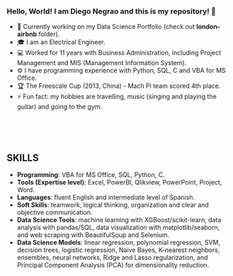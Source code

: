 ### Hello, World! I am Diego Negrao and this is my repository! 👋

<!--
**negraod/negraod** is a ✨ _special_ ✨ repository because its `README.md` (this file) appears on your GitHub profile.

Here are some ideas to get you started:

- 🔭 I’m currently working on ...
- 🌱 I’m currently learning ...
- 👯 I’m looking to collaborate on ...
- 🤔 I’m looking for help with ...
- 💬 Ask me about ...
- 📫 How to reach me: ...
- 😄 Pronouns: ...
- ⚡ Fun fact: ...
-->

- 🧩 Currently working on my Data Science Portfolio (check out **london-airbnb** folder).
- 🎓 I am an Electrical Engineer.
- 💻 Worked for 11 years with Business Administration, including Project Management and MIS (Management Information System).
- ⚙ I have programming experience with Python, SQL, C and VBA for MS Office.
- 🏆 The Freescale Cup (2013, China) - Mach Pi team scored 4th place.
- ⚡ Fun fact: my hobbies are travelling, music (singing and playing the guitar) and going to the gym.

<!--
-  📪 Want to get in touch? Email me: diego@email.meuemail.com  
-->
<br>
<br>
<br>

## SKILLS
- **Programming**: VBA for MS Office, SQL, Python, C.
- **Tools (Expertise level)**: Excel, PowerBI, Qlikview, PowerPoint, Project, Word.
- **Languages**: fluent English and intermediate level of Spanish.
- **Soft Skills**: teamwork, logical thinking, organization and clear and objective communication.
- **Data Science Tools**: machine learning with XGBoost/scikit-learn, data analysis with pandas/SQL, data visualization
with matplotlib/seaborn, and web scraping with BeautifulSoup and Selenium.
- **Data Science Models**: linear regression, polynomial regression, SVM, decision trees, logistic regression, Naive Bayes,
K-nearest neighbors, ensembles, neural networks, Ridge and Lasso regularization, and Principal Component Analysis
(PCA) for dimensionality reduction.
